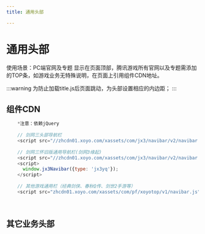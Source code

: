 ```yaml
---
title: 通用头部

---
```

# 通用头部
使用场景：PC端官网及专题
显示在页面顶部，腾讯游戏所有官网以及专题需添加的TOP条，如游戏业务无特殊说明，在页面上引用组件CDN地址。

:::warning
为防止加载title.js后页面跳动，为头部设置相应的内边距；
:::
## 组件CDN
```javascript
    *注意：依赖jQuery
    
    // 剑网三头部导航栏
    <script src="//zhcdn01.xoyo.com/xassets/com/jx3/navibar/v2/navibar.js"></script>
    
    // 剑网三怀旧版通用导航栏(剑网3缘起)
    <script src="//zhcdn01.xoyo.com/xassets/com/jx3/navibar/v2/navibar.js"></script>
    <script>
      window.jx3Navibar({type: 'jx3yq'});
    </script>
    
    // 其他游戏通用栏（经典剑侠、春秋Q传、剑世2手游等）
    <script src="zhcdn01.xoyo.com/xassets/com/pf/xoyotop/v1/navibar.js"></script>
    
    
```
## 其它业务头部
